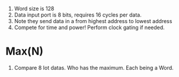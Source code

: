 1. Word size is 128
2. Data input port is 8 bits, requires 16 cycles per data.
3. Note they send data in a from highest address to lowest address
4. Compete for time and power! Perform clock gating if needed.

# Max(N)
1. Compare 8 Iot datas. Who has the maximum. Each being a Word.
